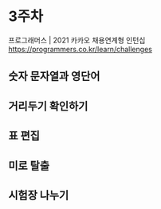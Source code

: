 # 3주차
프로그래머스 | 2021 카카오 채용연계형 인턴십
https://programmers.co.kr/learn/challenges
## 숫자 문자열과 영단어
## 거리두기 확인하기
## 표 편집
## 미로 탈출
## 시험장 나누기
